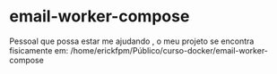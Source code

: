 # email-worker-compose

Pessoal que possa estar me ajudando , o meu projeto se encontra fisicamente em:
/home/erickfpm/Público/curso-docker/email-worker-compose
